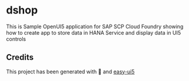 # dshop
This is Sample OpenUI5 application for SAP SCP Cloud Foundry showing how to create app to store data in HANA Service and display data in UI5 controls

## Credits
This project has been generated with 💙 and [easy-ui5](https://github.com/SAP)
